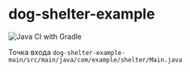 # dog-shelter-example
![Java CI with Gradle](https://github.com/DmitriiPodlesnykh/dog-shelter-example/workflows/Java%20CI%20with%20Gradle/badge.svg?branch=master)

Точка входа <code>dog-shelter-example-main/src/main/java/com/example/shelter/Main.java</code>
